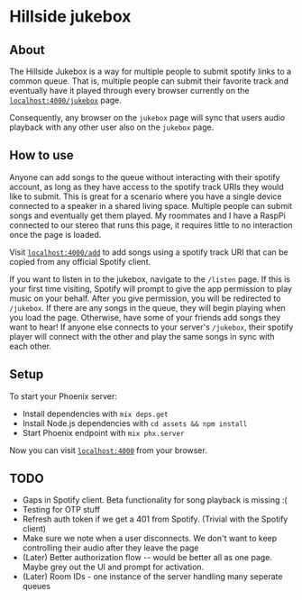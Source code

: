# Hillside jukebox

## About

The Hillside Jukebox is a way for multiple people to submit spotify links to a common queue. 
That is, multiple people can submit their favorite track and eventually have it played through
every browser currently on the [`localhost:4000/jukebox`](http://localhost:4000/jukebox) page.

Consequently, any browser on the `jukebox` page will sync that users audio playback with any other
user also on the `jukebox` page.

## How to use

Anyone can add songs to the queue without interacting with their spotify account, as long as
they have access to the spotify track URIs they would like to submit. This is great for a scenario
where you have a single device connected to a speaker in a shared living space. Multiple people
can submit songs and eventually get them played. My roommates and I have a RaspPi connected to
our stereo that runs this page, it requires little to no interaction once the page is loaded.

Visit
[`localhost:4000/add`](http://localhost:4000/add) to add songs using a spotify track URI that
can be copied from any official Spotify client.

If you want to listen in to the jukebox, navigate to the `/listen` page. If this is your first time
visiting, Spotify will prompt to give the app permission to play music on your behalf. After you give
permission, you will be redirected to `/jukebox`. If there are any songs in the queue, they will begin playing
when you load the page. Otherwise, have some of your friends add songs they want to hear! If anyone else connects
to your server's `/jukebox`, their spotify player will connect with the other and play the same songs in sync
with each other.


## Setup
To start your Phoenix server:

  * Install dependencies with `mix deps.get`
  * Install Node.js dependencies with `cd assets && npm install`
  * Start Phoenix endpoint with `mix phx.server`

Now you can visit [`localhost:4000`](http://localhost:4000) from your browser.

## TODO

* Gaps in Spotify client. Beta functionality for song playback is missing :(
* Testing for OTP stuff
* Refresh auth token if we get a 401 from Spotify. (Trivial with the Spotify client)
* Make sure we note when a user disconnects. We don't want to keep controlling their audio after they leave the page
* (Later) Better authorization flow -- would be better all as one page. Maybe grey out the UI and prompt for activation.
* (Later) Room IDs - one instance of the server handling many seperate queues